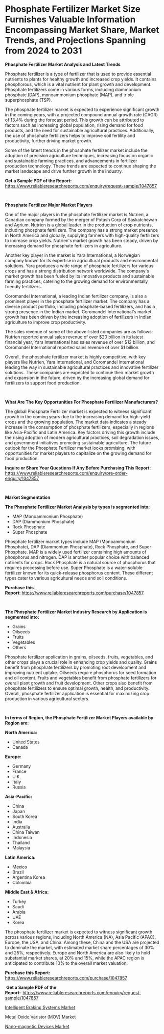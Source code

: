 <p><h1>Phosphate Fertilizer Market Size Furnishes Valuable Information Encompassing Market Share, Market Trends, and Projections Spanning from 2024 to 2031</h1></p><p><strong>Phosphate Fertilizer Market Analysis and Latest Trends</strong></p>
<p><p>Phosphate fertilizer is a type of fertilizer that is used to provide essential nutrients to plants for healthy growth and increased crop yields. It contains phosphorous, which is a vital nutrient for plant growth and development. Phosphate fertilizers come in various forms, including diammonium phosphate (DAP), monoammonium phosphate (MAP), and triple superphosphate (TSP).</p><p>The phosphate fertilizer market is expected to experience significant growth in the coming years, with a projected compound annual growth rate (CAGR) of 13.4% during the forecast period. This growth can be attributed to factors such as increasing global population, rising demand for food products, and the need for sustainable agricultural practices. Additionally, the use of phosphate fertilizers helps to improve soil fertility and productivity, further driving market growth.</p><p>Some of the latest trends in the phosphate fertilizer market include the adoption of precision agriculture techniques, increasing focus on organic and sustainable farming practices, and advancements in fertilizer production technology. These trends are expected to continue shaping the market landscape and drive further growth in the industry.</p></p>
<p><strong>Get a Sample PDF of the Report:&nbsp;</strong> <a href="https://www.reliableresearchreports.com/enquiry/request-sample/1047857">https://www.reliableresearchreports.com/enquiry/request-sample/1047857</a></p>
<p>&nbsp;</p>
<p><strong>Phosphate Fertilizer Major Market Players</strong></p>
<p><p>One of the major players in the phosphate fertilizer market is Nutrien, a Canadian company formed by the merger of Potash Corp of Saskatchewan and Agrium. Nutrien is a global leader in the production of crop nutrients, including phosphate fertilizers. The company has a strong market presence in North America and globally, supplying farmers with high-quality fertilizers to increase crop yields. Nutrien's market growth has been steady, driven by increasing demand for phosphate fertilizers in agriculture.</p><p>Another key player in the market is Yara International, a Norwegian company known for its expertise in agricultural products and environmental solutions. Yara produces a wide range of phosphate fertilizers for various crops and has a strong distribution network worldwide. The company's market growth has been fueled by its innovative products and sustainable farming practices, catering to the growing demand for environmentally friendly fertilizers.</p><p>Coromandel International, a leading Indian fertilizer company, is also a prominent player in the phosphate fertilizer market. The company has a diverse product portfolio, including phosphate-based fertilizers, and has a strong presence in the Indian market. Coromandel International's market growth has been driven by the increasing adoption of fertilizers in Indian agriculture to improve crop productivity.</p><p>The sales revenue of some of the above-listed companies are as follows: Nutrien reported annual sales revenue of over $20 billion in its latest financial year, Yara International had sales revenue of over $12 billion, and Coromandel International reported sales revenue of over $1 billion.</p><p>Overall, the phosphate fertilizer market is highly competitive, with key players like Nutrien, Yara International, and Coromandel International leading the way in sustainable agricultural practices and innovative fertilizer solutions. These companies are expected to continue their market growth and expansion in the future, driven by the increasing global demand for fertilizers to support food production.</p></p>
<p>&nbsp;</p>
<p><strong>What Are The Key Opportunities For Phosphate Fertilizer Manufacturers?</strong></p>
<p><p>The global Phosphate Fertilizer market is expected to witness significant growth in the coming years due to the increasing demand for high-yield crops and the growing population. The market data indicates a steady increase in the consumption of phosphate fertilizers, especially in regions like Asia-Pacific and Latin America. Key factors driving this growth include the rising adoption of modern agricultural practices, soil degradation issues, and government initiatives promoting sustainable agriculture. The future outlook for the Phosphate Fertilizer market looks promising, with opportunities for market players to capitalize on the growing demand for food production.</p></p>
<p><strong>Inquire or Share Your Questions If Any Before Purchasing This Report:</strong> <a href="https://www.reliableresearchreports.com/enquiry/pre-order-enquiry/1047857">https://www.reliableresearchreports.com/enquiry/pre-order-enquiry/1047857</a></p>
<p>&nbsp;</p>
<p><strong>Market Segmentation</strong></p>
<p><strong>The Phosphate Fertilizer Market Analysis by types is segmented into:</strong></p>
<p><ul><li>MAP (Monoammonium Phosphate)</li><li>DAP (Diammonium Phosphate)</li><li>Rock Phosphate</li><li>Super Phosphate</li></ul></p>
<p><p>Phosphate fertilizer market types include MAP (Monoammonium Phosphate), DAP (Diammonium Phosphate), Rock Phosphate, and Super Phosphate. MAP is a widely used fertilizer containing high amounts of phosphorus and nitrogen. DAP is another popular choice with balanced nutrients for crops. Rock Phosphate is a natural source of phosphorus that requires processing before use. Super Phosphate is a water-soluble fertilizer known for its quick-release phosphorus content. These different types cater to various agricultural needs and soil conditions.</p></p>
<p><strong>Purchase this Report:&nbsp;</strong><a href="https://www.reliableresearchreports.com/purchase/1047857">https://www.reliableresearchreports.com/purchase/1047857</a></p>
<p>&nbsp;</p>
<p><strong>The Phosphate Fertilizer Market Industry Research by Application is segmented into:</strong></p>
<p><ul><li>Grains</li><li>Oilseeds</li><li>Fruits</li><li>Vegetables</li><li>Others</li></ul></p>
<p><p>Phosphate fertilizer application in grains, oilseeds, fruits, vegetables, and other crops plays a crucial role in enhancing crop yields and quality. Grains benefit from phosphate fertilizers by promoting root development and improving nutrient uptake. Oilseeds require phosphorus for seed formation and oil content. Fruits and vegetables benefit from phosphate fertilizers for overall plant growth and fruit development. Other crops also benefit from phosphate fertilizers to ensure optimal growth, health, and productivity. Overall, phosphate fertilizer application is essential for maximizing crop production in various agricultural sectors.</p></p>
<p>&nbsp;</p>
<p><strong>In terms of Region, the Phosphate Fertilizer Market Players available by Region are:</strong></p>
<p>
    <p> <strong> North America: </strong>
        <ul>
            <li>United States</li>
            <li>Canada</li>
        </ul>
        </p> 
    <p> <strong> Europe: </strong>
        <ul>
            <li>Germany</li>
            <li>France</li>
            <li>U.K.</li>
            <li>Italy</li>
            <li>Russia</li>
        </ul>
        </p> 
    <p> <strong> Asia-Pacific: </strong>
        <ul>
            <li>China</li>
            <li>Japan</li>
            <li>South Korea</li>
            <li>India</li>
            <li>Australia</li>
            <li>China Taiwan</li>
            <li>Indonesia</li>
            <li>Thailand</li>
            <li>Malaysia</li>
        </ul>
        </p> 
    <p> <strong> Latin America: </strong>
        <ul>
            <li>Mexico</li>
            <li>Brazil</li>
            <li>Argentina Korea</li>
            <li>Colombia</li>
        </ul>
        </p> 
    <p> <strong> Middle East & Africa: </strong>
        <ul>
            <li>Turkey</li>
            <li>Saudi</li>
            <li>Arabia</li>
            <li>UAE</li>
            <li>Korea</li>
        </ul>
    </p>
    </p>
<p><p>The phosphate fertilizer market is expected to witness significant growth across various regions, including North America (NA), Asia Pacific (APAC), Europe, the USA, and China. Among these, China and the USA are projected to dominate the market, with estimated market share percentages of 30% and 25%, respectively. Europe and North America are also likely to hold substantial market shares, at 20% and 15%, while the APAC region is anticipated to contribute 10% to the overall market valuation.</p></p>
<p><strong>Purchase this Report: </strong><a href="https://www.reliableresearchreports.com/purchase/1047857">https://www.reliableresearchreports.com/purchase/1047857</a></p>
<p>&nbsp;<strong>Get a Sample PDF of the Report:&nbsp;&nbsp;</strong><a href="https://www.reliableresearchreports.com/enquiry/request-sample/1047857">https://www.reliableresearchreports.com/enquiry/request-sample/1047857</a></p>
<p><strong></strong></p>
<p><p><a href="https://view.publitas.com/reportprime-1/decoding-the-intelligent-braking-systems-market-a-deep-dive-into-the-latest-market-trends-market-segmentation-and-competitive-analysis/">Intelligent Braking Systems Market</a></p><p><a href="https://view.publitas.com/reportprime-1/metal-oxide-varistor-mov-market-research-report-the-key-to-successful-business-strategy-forecasted-for-period-from-2024-2031/">Metal Oxide Varistor (MOV) Market</a></p><p><a href="https://view.publitas.com/reportprime-1/nano-magnetic-devices-market-research-report-unlocks-analysis-on-the-market-financial-status-market-size-and-market-revenue-upto-2031/">Nano-magnetic Devices Market</a></p></p>